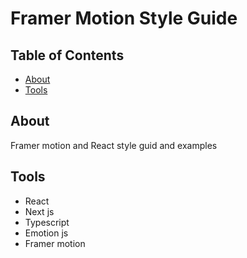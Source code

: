 # Framer Motion Style Guide

## Table of Contents

- [About](#about)
- [Tools](#tools)

## About <a name = "about"></a>

Framer motion and React style guid and examples

## Tools <a name = "tools"></a>

- React
- Next js
- Typescript
- Emotion js
- Framer motion
